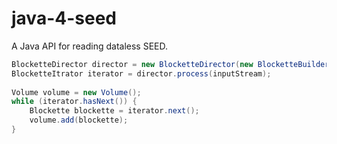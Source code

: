 # java-4-seed
A Java API for reading dataless SEED.

```java
BlocketteDirector director = new BlocketteDirector(new BlocketteBuilder());
BlocketteItrator iterator = director.process(inputStream);
  
Volume volume = new Volume();
while (iterator.hasNext()) {
    Blockette blockette = iterator.next();
    volume.add(blockette);
}
```
